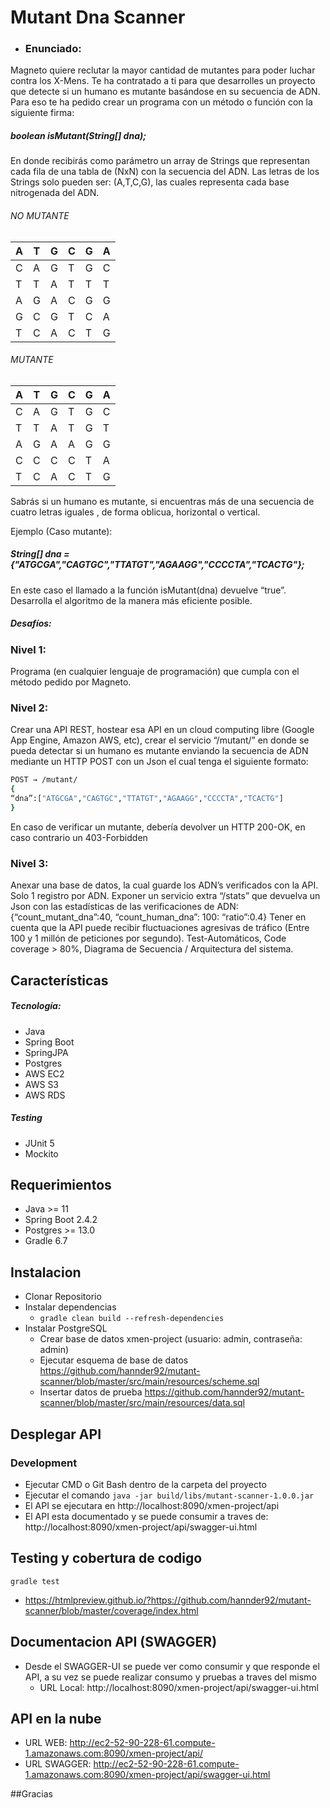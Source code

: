 # Mutant Dna Scanner

- ### Enunciado:
Magneto quiere reclutar la mayor cantidad de mutantes para poder luchar contra los X-Mens.
Te ha contratado a ti para que desarrolles un proyecto que detecte si un humano es mutante basándose en su secuencia de ADN.
Para eso te ha pedido crear un programa con un método o función con la siguiente firma:

##### boolean isMutant(String[] dna);

En donde recibirás como parámetro un array de Strings que representan cada fila de una tabla de (NxN) con la secuencia del ADN. Las letras de los Strings solo pueden ser: (A,T,C,G), las cuales representa cada base nitrogenada del ADN.

###### NO MUTANTE

| A | T | G | C | G | A |
|---|---|---|---|---|---|
| C | A | G | T | G | C |
| T | T | A | T | T | T |
| A | G | A | C | G | G |
| G | C | G | T | C | A |
| T | C | A | C | T | G |

###### MUTANTE

| A | T | G | C | G | A |
|---|---|---|---|---|---|
| C | A | G | T | G | C |
| T | T | A | T | G | T |
| A | G | A | A | G | G |
| C | C | C | C | T | A |
| T | C | A | C | T | G |

Sabrás si un humano es mutante, si encuentras más de una secuencia de cuatro letras iguales , de forma oblicua, horizontal o vertical.

Ejemplo (Caso mutante):

##### String[] dna = {"ATGCGA","CAGTGC","TTATGT","AGAAGG","CCCCTA","TCACTG"};

En este caso el llamado a la función isMutant(dna) devuelve “true”.
Desarrolla el algoritmo de la manera más eficiente posible.

##### Desafíos:

### Nivel 1:

Programa (en cualquier lenguaje de programación) que cumpla con el método pedido por
Magneto.

### Nivel 2:

Crear una API REST, hostear esa API en un cloud computing libre (Google App Engine,
Amazon AWS, etc), crear el servicio “/mutant/” en donde se pueda detectar si un humano es
mutante enviando la secuencia de ADN mediante un HTTP POST con un Json el cual tenga el
siguiente formato:

```sh
POST → /mutant/
{
“dna”:["ATGCGA","CAGTGC","TTATGT","AGAAGG","CCCCTA","TCACTG"]
}
```

En caso de verificar un mutante, debería devolver un HTTP 200-OK, en caso contrario un 403-Forbidden

### Nivel 3:

Anexar una base de datos, la cual guarde los ADN’s verificados con la API.
Solo 1 registro por ADN.
Exponer un servicio extra “/stats” que devuelva un Json con las estadísticas de las verificaciones de ADN: {“count_mutant_dna”:40, “count_human_dna”: 100: “ratio”:0.4}
Tener en cuenta que la API puede recibir fluctuaciones agresivas de tráfico (Entre 100 y 1 millón de peticiones por segundo).
Test-Automáticos, Code coverage > 80%, Diagrama de Secuencia / Arquitectura del sistema.

## Características
##### Tecnología:
- Java
- Spring Boot
- SpringJPA
- Postgres
- AWS EC2
- AWS S3
- AWS RDS

##### Testing
- JUnit 5
- Mockito

## Requerimientos
- Java >= 11
- Spring Boot 2.4.2
- Postgres >= 13.0
- Gradle 6.7

## Instalacion
- Clonar Repositorio
- Instalar dependencias
  - ```gradle clean build --refresh-dependencies```
- Instalar PostgreSQL
  - Crear base de datos xmen-project (usuario: admin, contraseña: admin)
  - Ejecutar esquema de base de datos https://github.com/hannder92/mutant-scanner/blob/master/src/main/resources/scheme.sql
  - Insertar datos de prueba https://github.com/hannder92/mutant-scanner/blob/master/src/main/resources/data.sql

## Desplegar API
### Development
- Ejecutar CMD o Git Bash dentro de la carpeta del proyecto
- Ejecutar el comando ```java -jar build/libs/mutant-scanner-1.0.0.jar```
- El API se ejecutara en http://localhost:8090/xmen-project/api
- El API esta documentado y se puede consumir a traves de: http://localhost:8090/xmen-project/api/swagger-ui.html

## Testing y cobertura de codigo
```
gradle test
```
- https://htmlpreview.github.io/?https://github.com/hannder92/mutant-scanner/blob/master/coverage/index.html

## Documentacion API (SWAGGER)
- Desde el SWAGGER-UI se puede ver como consumir y que responde el API, a su vez se puede realizar consumo y pruebas a traves del mismo
  - URL Local: http://localhost:8090/xmen-project/api/swagger-ui.html

## API en la nube
- URL WEB: http://ec2-52-90-228-61.compute-1.amazonaws.com:8090/xmen-project/api/
- URL SWAGGER: http://ec2-52-90-228-61.compute-1.amazonaws.com:8090/xmen-project/api/swagger-ui.html

##Gracias

  
